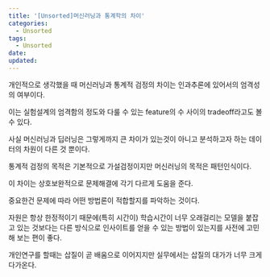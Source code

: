 ```yaml
---
title: '[Unsorted]머신러닝과 통계학의 차이'
categories:
  - Unsorted
tags:
  - Unsorted
date:
updated:
---
```


<!--


-->

개인적으로 생각했을 때 머신러닝과 통계적 검정의 차이는 인과추론에 있어서의 엄격성의 여부이다.

이는 실험설계의 엄격함의 정도와 다룰 수 있는 feature의 수 사이의 tradeoff라고도 볼 수 있다.

사실 머신러닝과 딥러닝은 그렇게까지 큰 차이가 있는것이 아니고 분석하고자 하는 데이터의 차원이 다른 것 뿐이다.

통계적 검정의 목적은 기본적으로 가설검정이지만 머신러닝의 목적은 패턴인식이다. 

이 차이는 상호보완적으로 문제해결에 각기 다르게 도움을 준다.

중요한건 문제에 따라 어떤 방법론이 적합할지를 파악하는 것이다.

자원은 항상 한정적이기 때문에(특히 시간이) 학습시간이 너무 오래걸리는 모델을 붙잡고 있는 것보다는 다른 방식으로 인사이트를 얻을 수 있는 방법이 있는지를 사전에 고민해 보는 편이 좋다.

개인연구를 할때는 삽질이 곧 배움으로 이어지지만 실무에서는 삽질의 대가가 너무 크게 다가온다.
